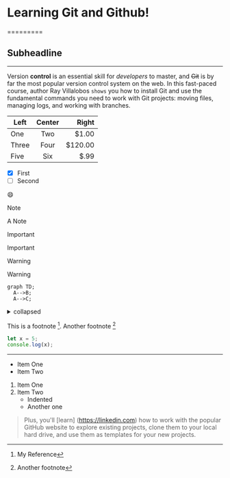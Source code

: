# Learning Git and Github!
=========
## Subheadline
---------

Version **control** is an essential skill for _developers_ to master, and ~~Git~~ is by far the most popular version control system on the web. In this fast-paced course, author Ray Villalobos `shows` you how to install Git and use the fundamental commands you need to work with Git projects: moving files, managing logs, and working with branches.

| Left | Center | Right   |
| ---- | :----: | ----:   |
| One  | Two    | $1.00   |
| Three| Four   | $120.00 |
| Five | Six    | $.99    |

- [x] First
- [ ] Second

😄

> [!NOTE]
> A Note

> [!IMPORTANT]
> Important

> [!WARNING]
> Warning

```mermaid
graph TD;
  A-->B;
  A-->C;
```

<details>
<summary>collapsed</summary>

# Header

This is the copy for the collapsed text.
  
</details>

This is a footnote [^1]. Another footnote [^2]

[^1]: My Reference
[^2]: Another footnote

```js
let x = 5;
console.log(x);
```
***

- Item One
- Item Two

1. Item One
1. Item Two
     - Indented
     - Another one

> Plus, you'll [learn] (https://linkedin.com) how to work with the popular GitHub website to explore existing projects, clone them to your local hard drive, and use them as templates for your new projects.

